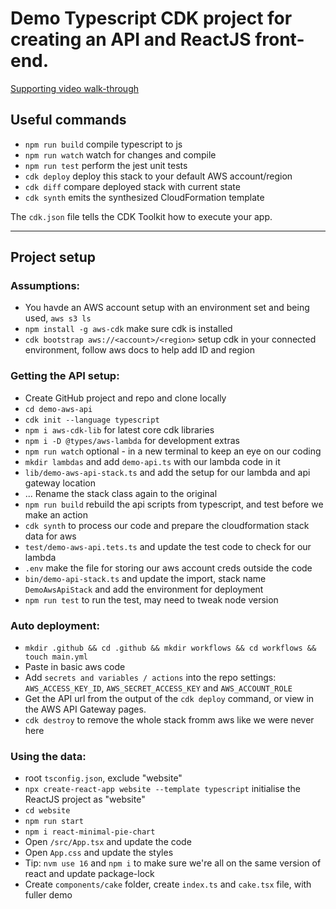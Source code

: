 # Demo Typescript CDK project for creating an API and ReactJS front-end.

[Supporting video walk-through](https://www.youtube.com/watch?v=4tl59rHrc6A)


## Useful commands

- `npm run build` compile typescript to js
- `npm run watch` watch for changes and compile
- `npm run test` perform the jest unit tests
- `cdk deploy` deploy this stack to your default AWS account/region
- `cdk diff` compare deployed stack with current state
- `cdk synth` emits the synthesized CloudFormation template

The `cdk.json` file tells the CDK Toolkit how to execute your app.

---

## Project setup

### Assumptions:

- You havde an AWS account setup with an environment set and being used, `aws s3 ls`
- `npm install -g aws-cdk` make sure cdk is installed
- `cdk bootstrap aws://<account>/<region>` setup cdk in your connected environment, follow aws docs to help add ID and region

### Getting the API setup:

- Create GitHub project and repo and clone locally
- `cd demo-aws-api`
- `cdk init --language typescript`
- `npm i aws-cdk-lib` for latest core cdk libraries
- `npm i -D @types/aws-lambda` for development extras
- `npm run watch` optional - in a new terminal to keep an eye on our coding
- `mkdir lambdas` and add `demo-api.ts` with our lambda code in it
- `lib/demo-aws-api-stack.ts` and add the setup for our lambda and api gateway location
- ... Rename the stack class again to the original
- `npm run build` rebuild the api scripts from typescript, and test before we make an action
- `cdk synth` to process our code and prepare the cloudformation stack data for aws
- `test/demo-aws-api.tets.ts` and update the test code to check for our lambda
- `.env` make the file for storing our aws account creds outside the code
- `bin/demo-api-stack.ts` and update the import, stack name `DemoAwsApiStack` and add the environment for deployment
- `npm run test` to run the test, may need to tweak node version

### Auto deployment:

- `mkdir .github && cd .github && mkdir workflows && cd workflows && touch main.yml`
- Paste in basic aws code
- Add `secrets and variables / actions` into the repo settings: `AWS_ACCESS_KEY_ID`, `AWS_SECRET_ACCESS_KEY` and `AWS_ACCOUNT_ROLE`
- Get the API url from the output of the `cdk deploy` command, or view in the AWS API Gateway pages.
- `cdk destroy` to remove the whole stack fromm aws like we were never here

### Using the data:

- root `tsconfig.json`, exclude "website"
- `npx create-react-app website --template typescript` initialise the ReactJS project as "website"
- `cd website`
- `npm run start`
- `npm i react-minimal-pie-chart`
- Open `/src/App.tsx` and update the code
- Open `App.css` and update the styles
- Tip: `nvm use 16` and `npm i` to make sure we're all on the same version of react and update package-lock
- Create `components/cake` folder, create `index.ts` and `cake.tsx` file, with fuller demo
